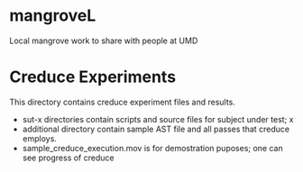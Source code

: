 # mangroveL
Local mangrove work to share with people at UMD

# Creduce Experiments

This directory contains creduce experiment files and results.
- sut-x directories contain scripts and source files for subject under test; x
- additional directory contain sample AST file and all passes that creduce employs.
- sample_creduce_execution.mov is for demostration puposes; one can see progress of creduce